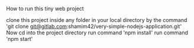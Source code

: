 How to run this tiny web project

clone this project inside any folder in your local directory by the command 'git clone git@gitlab.com:shamim42/very-simple-nodejs-application.git'
Now cd into the project directory
run command 'npm install'
run command 'npm start'
